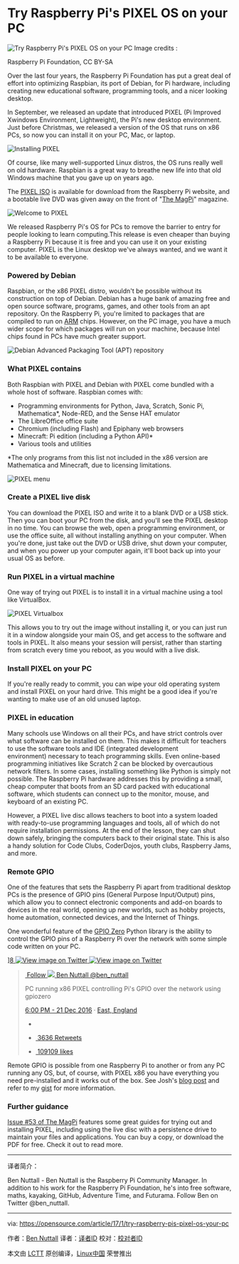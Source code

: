 Try Raspberry Pi's PIXEL OS on your PC
============================================================


 ![Try Raspberry Pi's PIXEL OS on your PC](https://opensource.com/sites/default/files/styles/image-full-size/public/images/life/virtualbox_pixel_raspberrypi.jpg?itok=bEdS8qpi "Try Raspberry Pi's PIXEL OS on your PC") 
Image credits : 

Raspberry Pi Foundation, CC BY-SA

Over the last four years, the Raspberry Pi Foundation has put a great deal of effort into optimizing Raspbian, its port of Debian, for Pi hardware, including creating new educational software, programming tools, and a nicer looking desktop.

In September, we released an update that introduced PIXEL (Pi Improved Xwindows Environment, Lightweight), the Pi's new desktop environment. Just before Christmas, we released a version of the OS that runs on x86 PCs, so now you can install it on your PC, Mac, or laptop.

 ![Installing PIXEL](https://opensource.com/sites/default/files/pixel_0.jpg "Installing PIXEL") 

Of course, like many well-supported Linux distros, the OS runs really well on old hardware. Raspbian is a great way to breathe new life into that old Windows machine that you gave up on years ago.

The [PIXEL ISO][13] is available for download from the Raspberry Pi website, and a bootable live DVD was given away on the front of "[The MagPi][14]" magazine.

 ![Welcome to PIXEL](https://opensource.com/sites/default/files/welcome-to-pixel.jpg "Welcome to PIXEL") 

We released Raspberry Pi's OS for PCs to remove the barrier to entry for people looking to learn computing.This release is even cheaper than buying a Raspberry Pi because it is free and you can use it on your existing computer. PIXEL is the Linux desktop we've always wanted, and we want it to be available to everyone.

### Powered by Debian

Raspbian, or the x86 PIXEL distro, wouldn't be possible without its construction on top of Debian. Debian has a huge bank of amazing free and open source software, programs, games, and other tools from an apt repository. On the Raspberry Pi, you're limited to packages that are compiled to run on [ARM][15] chips. However, on the PC image, you have a much wider scope for which packages will run on your machine, because Intel chips found in PCs have much greater support.

 ![Debian Advanced Packaging Tool (APT) repository](https://opensource.com/sites/default/files/apt.png "Debian Advanced Packaging Tool (APT) repository") 

### What PIXEL contains

Both Raspbian with PIXEL and Debian with PIXEL come bundled with a whole host of software. Raspbian comes with:

*   Programming environments for Python, Java, Scratch, Sonic Pi, Mathematica*, Node-RED, and the Sense HAT emulator
*   The LibreOffice office suite
*   Chromium (including Flash) and Epiphany web browsers
*   Minecraft: Pi edition (including a Python API)*
*   Various tools and utilities

*The only programs from this list not included in the x86 version are Mathematica and Minecraft, due to licensing limitations.

 ![PIXEL menu](https://opensource.com/sites/default/files/pixel-menu.png "PIXEL menu") 

### Create a PIXEL live disk

You can download the PIXEL ISO and write it to a blank DVD or a USB stick. Then you can boot your PC from the disk, and you'll see the PIXEL desktop in no time. You can browse the web, open a programming environment, or use the office suite, all without installing anything on your computer. When you're done, just take out the DVD or USB drive, shut down your computer, and when you power up your computer again, it'll boot back up into your usual OS as before.

### Run PIXEL in a virtual machine

One way of trying out PIXEL is to install it in a virtual machine using a tool like VirtualBox.

 ![PIXEL Virtualbox](https://opensource.com/sites/default/files/pixel-virtualbox.png "PIXEL Virtualbox") 

This allows you to try out the image without installing it, or you can just run it in a window alongside your main OS, and get access to the software and tools in PIXEL. It also means your session will persist, rather than starting from scratch every time you reboot, as you would with a live disk.

### Install PIXEL on your PC

If you're really ready to commit, you can wipe your old operating system and install PIXEL on your hard drive. This might be a good idea if you're wanting to make use of an old unused laptop.

### PIXEL in education

Many schools use Windows on all their PCs, and have strict controls over what software can be installed on them. This makes it difficult for teachers to use the software tools and IDE (integrated development environment) necessary to teach programming skills. Even online-based programming initiatives like Scratch 2 can be blocked by overcautious network filters. In some cases, installing something like Python is simply not possible. The Raspberry Pi hardware addresses this by providing a small, cheap computer that boots from an SD card packed with educational software, which students can connect up to the monitor, mouse, and keyboard of an existing PC.

However, a PIXEL live disc allows teachers to boot into a system loaded with ready-to-use programming languages and tools, all of which do not require installation permissions. At the end of the lesson, they can shut down safely, bringing the computers back to their original state. This is also a handy solution for Code Clubs, CoderDojos, youth clubs, Raspberry Jams, and more.

### Remote GPIO

One of the features that sets the Raspberry Pi apart from traditional desktop PCs is the presence of GPIO pins (General Purpose Input/Output) pins, which allow you to connect electronic components and add-on boards to devices in the real world, opening up new worlds, such as hobby projects, home automation, connected devices, and the Internet of Things.

One wonderful feature of the [GPIO Zero][16] Python library is the ability to control the GPIO pins of a Raspberry Pi over the network with some simple code written on your PC.

<twitterwidget class="twitter-tweet twitter-tweet-rendered" id="twitter-widget-0" data-tweet-id="811511740907261952" style="position: static; visibility: visible; display: block; transform: rotate(0deg); max-width: 100%; width: 500px; min-width: 220px; margin-top: 10px; margin-bottom: 10px;">

<article class="MediaCard
           MediaCard--mediaForward

           customisable-border" data-scribe="component:card" dir="ltr">[][11][
 ![View image on Twitter](https://pbs.twimg.com/media/C0MRi_lWgAAvUOp.jpg:small "View image on Twitter") 
][8][
 ![View image on Twitter](https://pbs.twimg.com/media/C0MRkoCWgAAbxxi.jpg:small "View image on Twitter") 
][9][
 ![View image on Twitter](https://pbs.twimg.com/media/C0MRmmsXEAAPpNU.jpg:small "View image on Twitter") 
][10]</article>

> [ Follow][1][
>  ![](https://pbs.twimg.com/profile_images/528155792013160448/cobxlRc8_normal.jpeg) 
> Ben Nuttall @ben_nuttall][5]
> 
> PC running x86 PIXEL controlling Pi's GPIO over the network using gpiozero
> 
> [<time class="dt-updated" datetime="2016-12-21T10:00:50+0000" pubdate="" title="Time posted: 21 Dec 2016, 10:00:50 (UTC)">6:00 PM - 21 Dec 2016</time>][6] · [East, England][7]
> 
> *   [][2]
> 
> *   [ 3636 Retweets][3]
> 
> *   [ 109109 likes][4]

</twitterwidget>

Remote GPIO is possible from one Raspberry Pi to another or from any PC running any OS, but, of course, with PIXEL x86 you have everything you need pre-installed and it works out of the box. See Josh's [blog post][17] and refer to my [gist][18] for more information.

### Further guidance

[Issue #53 of The MagPi][19] features some great guides for trying out and installing PIXEL, including using the live disc with a persistence drive to maintain your files and applications. You can buy a copy, or download the PDF for free. Check it out to read more.

--------------------------------------------------------------------------------

译者简介：

Ben Nuttall - Ben Nuttall is the Raspberry Pi Community Manager. In addition to his work for the Raspberry Pi Foundation, he's into free software, maths, kayaking, GitHub, Adventure Time, and Futurama. Follow Ben on Twitter @ben_nuttall.

--------------------------------------------------------------------------------

via: https://opensource.com/article/17/1/try-raspberry-pis-pixel-os-your-pc

作者：[Ben Nuttall][a]
译者：[译者ID](https://github.com/译者ID)
校对：[校对者ID](https://github.com/校对者ID)

本文由 [LCTT](https://github.com/LCTT/TranslateProject) 原创编译，[Linux中国](https://linux.cn/) 荣誉推出

[a]:https://opensource.com/users/bennuttall
[1]:https://twitter.com/ben_nuttall
[2]:https://twitter.com/intent/tweet?in_reply_to=811511740907261952
[3]:https://twitter.com/intent/retweet?tweet_id=811511740907261952
[4]:https://twitter.com/intent/like?tweet_id=811511740907261952
[5]:https://twitter.com/ben_nuttall
[6]:https://twitter.com/ben_nuttall/status/811511740907261952
[7]:https://twitter.com/search?q=place%3A3bc1b6cfd27ef7f6
[8]:https://twitter.com/ben_nuttall/status/811511740907261952/photo/1
[9]:https://twitter.com/ben_nuttall/status/811511740907261952/photo/1
[10]:https://twitter.com/ben_nuttall/status/811511740907261952/photo/1
[11]:https://twitter.com/ben_nuttall/status/811511740907261952/photo/1
[12]:https://opensource.com/article/17/1/try-raspberry-pis-pixel-os-your-pc?rate=iqVrGV3EhwRuqh68sf6Zye6Y7VSpXRCUQoZV3sg-QJM
[13]:http://downloads.raspberrypi.org/pixel_x86/images/pixel_x86-2016-12-13/
[14]:https://www.raspberrypi.org/magpi/issues/53/
[15]:https://en.wikipedia.org/wiki/ARM_Holdings
[16]:http://gpiozero.readthedocs.io/
[17]:http://www.allaboutcode.co.uk/single-post/2016/12/21/GPIOZero-Remote-GPIO-with-PIXEL-x86
[18]:https://gist.github.com/bennuttall/572789b0aa5fc2e7c05c7ada1bdc813e
[19]:https://www.raspberrypi.org/magpi/issues/53/
[20]:https://opensource.com/user/26767/feed
[21]:https://opensource.com/article/17/1/try-raspberry-pis-pixel-os-your-pc#comments
[22]:https://opensource.com/users/bennuttall
